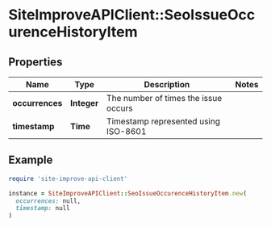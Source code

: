 # SiteImproveAPIClient::SeoIssueOccurenceHistoryItem

## Properties

| Name | Type | Description | Notes |
| ---- | ---- | ----------- | ----- |
| **occurrences** | **Integer** | The number of times the issue occurs |  |
| **timestamp** | **Time** | Timestamp represented using ISO-8601 |  |

## Example

```ruby
require 'site-improve-api-client'

instance = SiteImproveAPIClient::SeoIssueOccurenceHistoryItem.new(
  occurrences: null,
  timestamp: null
)
```

